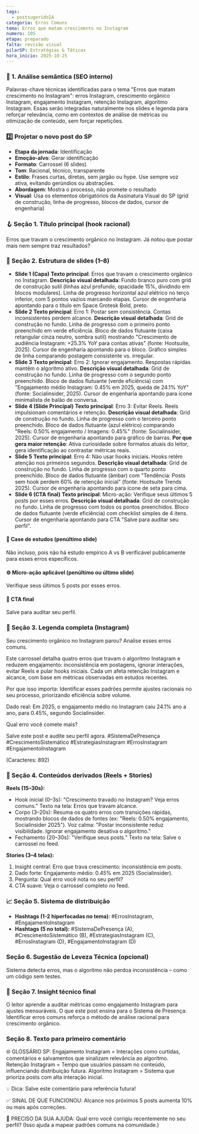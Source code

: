 ```yaml
---
tags:
  - postsugeridoIA
categoria: Erros Comuns
tema: Erros que matam crescimento no Instagram
numero: 105
etapa: preparado
falta: revisão visual
pilarSP: Estratégias & Táticas
hora_inicio: 2025-10-25
---
```

### 🔎 1. Análise semântica (SEO interno)

Palavras-chave técnicas identificadas para o tema "Erros que matam crescimento no Instagram": erros Instagram, crescimento orgânico Instagram, engajamento Instagram, retenção Instagram, algoritmo Instagram. Essas serão integradas naturalmente nos slides e legenda para reforçar relevância, como em contextos de análise de métricas ou otimização de conteúdo, sem forçar repetições.

### 2️⃣ Projetar o novo post do SP

- **Etapa da jornada**: Identificação
- **Emoção-alvo**: Gerar identificação
- **Formato**: Carrossel (6 slides)
- **Tom**: Racional, técnico, transparente
- **Estilo**: Frases curtas, diretas, sem jargão ou hype. Use sempre voz ativa, evitando gerúndios ou abstrações.
- **Abordagem**: Mostra o processo, não promete o resultado
- **Visual**: Usa os elementos obrigatórios da Assinatura Visual do SP (grid de construção, linha de progresso, blocos de dados, cursor de engenharia)

### 🪝 Seção 1. Título principal (hook racional)

Erros que travam o crescimento orgânico no Instagram. Já notou que postar mais nem sempre traz resultados?

### 🧱 Seção 2. Estrutura de slides (1–8)

- **Slide 1 (Capa)** **Texto principal**: Erros que travam o crescimento orgânico no Instagram. **Descrição visual detalhada**: Fundo branco puro com grid de construção sutil (linhas azul profundo, opacidade 15%, dividindo em blocos modulares). Linha de progresso horizontal azul elétrico no terço inferior, com 5 pontos vazios marcando etapas. Cursor de engenharia apontando para o título em Space Grotesk Bold, preto.
- **Slide 2** **Texto principal**: Erro 1: Postar sem consistência. Contas inconsistentes perdem alcance. **Descrição visual detalhada**: Grid de construção no fundo. Linha de progresso com o primeiro ponto preenchido em verde eficiência. Bloco de dados flutuante (caixa retangular cinza neutro, sombra sutil) mostrando "Crescimento de audiência Instagram: +25.3% YoY para contas ativas" (fonte: Hootsuite, 2025). Cursor de engenharia apontando para o bloco. Gráfico simples de linha comparando postagem consistente vs. irregular.
- **Slide 3** **Texto principal**: Erro 2: Ignorar engajamento. Respostas rápidas mantêm o algoritmo ativo. **Descrição visual detalhada**: Grid de construção no fundo. Linha de progresso com o segundo ponto preenchido. Bloco de dados flutuante (verde eficiência) com "Engajamento médio Instagram: 0.45% em 2025, queda de 24.1% YoY" (fonte: Socialinsider, 2025). Cursor de engenharia apontando para ícone minimalista de balão de conversa.
- **Slide 4 (Slide Principal)** **Texto principal**: Erro 3: Evitar Reels. Reels impulsionam comentários e retenção. **Descrição visual detalhada**: Grid de construção no fundo. Linha de progresso com o terceiro ponto preenchido. Bloco de dados flutuante (azul elétrico) comparando "Reels: 0.50% engajamento / Imagens: 0.45%" (fonte: Socialinsider, 2025). Cursor de engenharia apontando para gráfico de barras. **Por que gera maior retenção**: Ativa curiosidade sobre formatos atuais do leitor, gera identificação ao contrastar métricas reais.
- **Slide 5** **Texto principal**: Erro 4: Não usar hooks iniciais. Hooks retêm atenção nos primeiros segundos. **Descrição visual detalhada**: Grid de construção no fundo. Linha de progresso com o quarto ponto preenchido. Bloco de dados flutuante (âmbar) com "Tendência: Posts sem hook perdem 60% de retenção inicial" (fonte: Hootsuite Trends 2025). Cursor de engenharia apontando para ícone de seta para cima.
- **Slide 6 (CTA final)** **Texto principal**: Micro-ação: Verifique seus últimos 5 posts por esses erros. **Descrição visual detalhada**: Grid de construção no fundo. Linha de progresso com todos os pontos preenchidos. Bloco de dados flutuante (verde eficiência) com checklist simples de 4 itens. Cursor de engenharia apontando para CTA "Salve para auditar seu perfil".

#### 🔬 Case de estudos (penúltimo slide)

Não incluso, pois não há estudo empírico A vs B verificável publicamente para esses erros específicos.

#### ⚙️ Micro-ação aplicável (penúltimo ou último slide)

Verifique seus últimos 5 posts por esses erros.

#### 🧩 CTA final

Salve para auditar seu perfil.

### 💬 Seção 3. Legenda completa (Instagram)

Seu crescimento orgânico no Instagram parou? Analise esses erros comuns.

Este carrossel detalha quatro erros que travam o algoritmo Instagram e reduzem engajamento: inconsistência em postagens, ignorar interações, evitar Reels e pular hooks iniciais. Cada um afeta retenção Instagram e alcance, com base em métricas observadas em estudos recentes.

Por que isso importa: Identificar esses padrões permite ajustes racionais no seu processo, priorizando eficiência sobre volume.

Dado real: Em 2025, o engajamento médio no Instagram caiu 24.1% ano a ano, para 0.45%, segundo Socialinsider.

Qual erro você comete mais?

Salve este post e audite seu perfil agora. #SistemaDePresença #CrescimentoSistemático #EstrategiasInstagram #ErrosInstagram #EngajamentoInstagram

(Caracteres: 892)

### 🎥 Seção 4. Conteúdos derivados (Reels + Stories)

**Reels (15–30s):**

- Hook inicial (0–3s): "Crescimento travado no Instagram? Veja erros comuns." Texto na tela: Erros que travam alcance.
- Corpo (3–20s): Resuma os quatro erros com transições rápidas, mostrando blocos de dados de fontes (ex: "Reels: 0.50% engajamento, Socialinsider 2025"). Voz calma: "Postar inconsistente reduz visibilidade. Ignorar engajamento desativa o algoritmo."
- Fechamento (20–30s): "Verifique seus posts." Texto na tela: Salve o carrossel no feed.

**Stories (3–4 telas):**

1. Insight central: Erro que trava crescimento: inconsistência em posts.
2. Dado forte: Engajamento médio: 0.45% em 2025 (Socialinsider).
3. Pergunta: Qual erro você nota no seu perfil?
4. CTA suave: Veja o carrossel completo no feed.

### 📈 Seção 5. Sistema de distribuição

- **Hashtags (1-2 hiperfocadas no tema)**: #ErrosInstagram, #EngajamentoInstagram
- **Hashtags (5 no total):** #SistemaDePresença (A), #CrescimentoSistemático (B), #EstrategiasInstagram (C), #ErrosInstagram (D), #EngajamentoInstagram (D)

### Seção 6. Sugestão de Leveza Técnica (opcional)

Sistema detecta erros, mas o algoritmo não perdoa inconsistência – como um código sem testes.

### 🧠 Seção 7. Insight técnico final

O leitor aprende a auditar métricas como engajamento Instagram para ajustes mensuráveis. O que este post ensina para o Sistema de Presença: Identificar erros comuns reforça o método de análise racional para crescimento orgânico.

### Seção 8. Texto para primeiro comentário

🌐 GLOSSÁRIO SP: Engajamento Instagram = Interações como curtidas, comentários e salvamentos que sinalizam relevância ao algoritmo. Retenção Instagram = Tempo que usuários passam no conteúdo, influenciando distribuição futura. Algoritmo Instagram = Sistema que prioriza posts com alta interação inicial.

💡 Dica: Salve este comentário para referência futura!

✅ SINAL DE QUE FUNCIONOU: Alcance nos próximos 5 posts aumenta 10% ou mais após correções.

💬 PRECISO DA SUA AJUDA: Qual erro você corrigiu recentemente no seu perfil? (Isso ajuda a mapear padrões comuns na comunidade.)